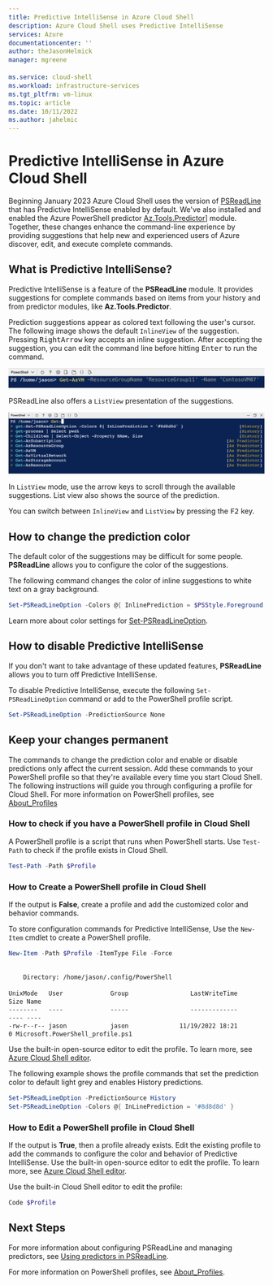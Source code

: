```yaml
---
title: Predictive IntelliSense in Azure Cloud Shell
description: Azure Cloud Shell uses Predictive IntelliSense
services: Azure
documentationcenter: ''
author: theJasonHelmick
manager: mgreene

ms.service: cloud-shell
ms.workload: infrastructure-services
ms.tgt_pltfrm: vm-linux
ms.topic: article
ms.date: 10/11/2022
ms.author: jahelmic
---
```


# Predictive IntelliSense in Azure Cloud Shell

Beginning January 2023 Azure Cloud Shell uses the version of [PSReadLine][01] that has Predictive
IntelliSense enabled by default. We've also installed and enabled the Azure PowerShell predictor
[Az.Tools.Predictor][02]] module. Together, these changes enhance the command-line experience by
providing suggestions that help new and experienced users of Azure discover, edit, and execute
complete commands.

## What is Predictive IntelliSense?

Predictive IntelliSense is a feature of the **PSReadLine** module. It provides suggestions for
complete commands based on items from your history and from predictor modules, like
**Az.Tools.Predictor**.

Prediction suggestions appear as colored text following the user's cursor. The following image shows
the default `InlineView` of the suggestion. Pressing <kbd>RightArrow</kbd> key accepts an inline
suggestion. After accepting the suggestion, you can edit the command line before hitting
<kbd>Enter</kbd> to run the command.

![Suggestion in InlineView mode](./media/predictive-intellisense/cloud-shell-inline.png)

PSReadLine also offers a `ListView` presentation of the suggestions.

![Suggestions in ListView mode](./media/predictive-intellisense/cloud-shell-list-view.png)

In `ListView` mode, use the arrow keys to scroll through the available suggestions. List view also
shows the source of the prediction.

You can switch between `InlineView` and `ListView` by pressing the <kbd>F2</kbd> key.

## How to change the prediction color

The default color of the suggestions may be difficult for some people. **PSReadLine** allows you to
configure the color of the suggestions.

The following command changes the color of inline suggestions to white text on a gray background.

```powershell
Set-PSReadLineOption -Colors @{ InlinePrediction = $PSStyle.Foreground.White + $PSStyle.Background.BrightBlack }
```

Learn more about color settings for [Set-PSReadLineOption][03].

## How to disable Predictive IntelliSense

If you don't want to take advantage of these updated features, **PSReadLine** allows you to turn off
Predictive IntelliSense.

To disable Predictive IntelliSense, execute the following `Set-PSReadLineOption` command or add to
the PowerShell profile script.

```powershell
Set-PSReadLineOption -PredictionSource None
```

## Keep your changes permanent

The commands to change the prediction color and enable or disable predictions only affect the
current session. Add these commands to your PowerShell profile so that they're available every time
you start Cloud Shell. The following instructions will guide you through configuring a profile for
Cloud Shell. For more information on PowerShell profiles, see [About_Profiles][06]

### How to check if you have a PowerShell profile in Cloud Shell

A PowerShell profile is a script that runs when PowerShell starts. Use `Test-Path` to check if the
profile exists in Cloud Shell.

```powershell
Test-Path -Path $Profile
```

### How to Create a PowerShell profile in Cloud Shell

If the output is **False**, create a profile and add the customized color and behavior commands.

To store configuration commands for Predictive IntelliSense, Use the `New-Item` cmdlet to create a
PowerShell profile.

```powershell
New-Item -Path $Profile -ItemType File -Force
```

```output

    Directory: /home/jason/.config/PowerShell

UnixMode   User             Group                 LastWriteTime           Size Name
--------   ----             -----                 -------------           ---- ----
-rw-r--r-- jason            jason              11/19/2022 18:21              0 Microsoft.PowerShell_profile.ps1
```

Use the built-in open-source editor to edit the profile. To learn more, see [Azure Cloud Shell editor][04].

The following example shows the profile commands that set the prediction color to default light grey
and enables History predictions.

```powershell
Set-PSReadLineOption -PredictionSource History
Set-PSReadLineOption -Colors @{ InLinePrediction = '#8d8d8d' }
```

### How to Edit a PowerShell profile in Cloud Shell

If the output is **True**, then a profile already exists. Edit the existing profile to add the
commands to configure the color and behavior of Predictive IntelliSense. Use the built-in
open-source editor to edit the profile. To learn more, see [Azure Cloud Shell editor][04].

Use the built-in Cloud Shell editor to edit the profile:

```powershell
Code $Profile
```

## Next Steps

For more information about configuring PSReadLine and managing predictors, see
[Using predictors in PSReadLine][05].

For more information on PowerShell profiles, see [About_Profiles][06].


<!-- link references -->
[01]: /powershell/module/psreadline/about/about_psreadline
[02]: /powershell/azure/az-predictor
[03]: /powershell/module/psreadline/set-psreadlineoption
[04]: /azure/cloud-shell/using-cloud-shell-editor
[05]: /powershell/scripting/learn/shell/using-predictors
[06]: /powershell/module/microsoft.powershell.core/about/about_profiles

